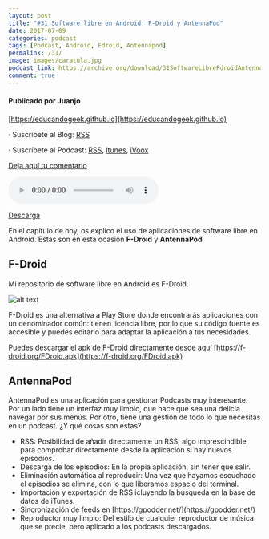 ```yaml
---
layout: post
title: "#31 Software libre en Android: F-Droid y AntennaPod"
date: 2017-07-09
categories: podcast
tags: [Podcast, Android, Fdroid, Antennapod]
permalink: /31/
image: images/caratula.jpg
podcast_link: https://archive.org/download/31SoftwareLibreFdroidAntennapod/31-software-libre-fdroid-antennapod.mp3
comment: true
---
```


#### Publicado por Juanjo

[https://educandogeek.github.io](https://educandogeek.github.io)

· Suscríbete al Blog: [RSS](http://feeds.feedburner.com/educandogeekblog)

· Suscríbete al Podcast: [RSS](http://feeds.feedburner.com/educandogeek), [Itunes](https://itunes.apple.com/es/podcast/educando-geek/id1110060146?mt=2), [iVoox](https://www.ivoox.com/podcast-educando-geek_sq_f1289274_1.html)

[Deja aquí tu comentario](https://educandogeek.github.io/31/)

<audio controls>
  <source src="{{ page.podcast_link }}" type="audio/mp3">
</audio>


[Descarga][Mp3]


En el capítulo de hoy, os explico el uso de aplicaciones de software libre en Android. Estas son en esta ocasión **F-Droid** y **AntennaPod**

## F-Droid

Mi repositorio de software libre en Android es F-Droid.

![alt text](https://f-droid.org/assets/fdroid-screenshot.png)

F-Droid es una alternativa a Play Store donde encontrarás aplicaciones con un denominador común: tienen licencia libre, por lo que su código fuente es accesible y puedes editarlo para adaptar la aplicación a tus necesidades.

Puedes descargar el apk de F-Droid directamente desde aquí [https://f-droid.org/FDroid.apk](https://f-droid.org/FDroid.apk)

## AntennaPod

AntennaPod es una aplicación para gestionar Podcasts muy interesante. Por un lado tiene un interfaz muy limpio, que hace que sea una delicia navegar por sus menús. Por otro, tiene una gestión de todo lo que necesitas en un podcast. ¿Y qué cosas son estas?

- RSS: Posibilidad de añadir directamente un RSS, algo imprescindible para comprobar directamente desde la aplicación si hay nuevos episodios.
- Descarga de los episodios: En la propia aplicación, sin tener que salir.
- Eliminación automática al reproducir: Una vez que hayamos escuchado el episodios se elimina, con lo que liberamos espacio del terminal.
- Importación y exportación de RSS icluyendo la búsqueda en la base de datos de iTunes.
- Sincronización de feeds en [https://gpodder.net/](https://gpodder.net/)
- Reproductor muy limpio: Del estilo de cualquier reproductor de música que se precie, pero aplicado a los podcasts descargados.


[Mp3]: https://archive.org/download/31SoftwareLibreFdroidAntennapod/31-software-libre-fdroid-antennapod.mp3